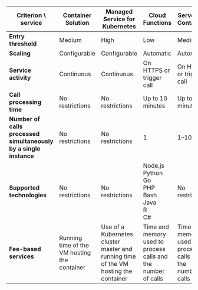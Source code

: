 | **Criterion \ service** | **Container<br/>Solution** | **Managed<br/>Service for<br/>Kubernetes** | **Cloud<br/>Functions** | **Serverless<br/>Containers** |
--- | --- | --- | --- | ---
| **Entry threshold** | Medium | High | Low | Medium |
| **Scaling** | Configurable | Configurable | Automatic | Automatic |
| **Service<br/>activity** | Continuous | Continuous | On HTTPS or trigger call | On HTTPS or trigger call |
| **Call<br/>processing<br/>time** | No<br/>restrictions | No<br/>restrictions | Up to 10 minutes | Up to 10 minutes |
| **Number of calls<br/>processed<br/>simultaneously<br/>by a single instance** | No<br/>restrictions | No<br/>restrictions | 1 | 1–10 |
| **Supported<br/>technologies** | No<br/>restrictions | No<br/>restrictions | Node.js<br/>Python<br/>Go<br/>PHP<br/>Bash<br/>Java<br/>R<br/>C# | No<br/>restrictions |
| **Fee-based services** | Running time of the VM hosting the container | Use of a Kubernetes cluster master and running time of the VM hosting the container | Time and memory used to process calls and the number of calls | Time and memory used to process calls and the number of calls |
